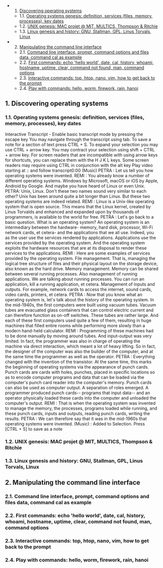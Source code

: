 <!-- vscode-markdown-toc -->
* 1. [Discovering operating systems](#Discoveringoperatingsystems)
	* 1.1. [Operating systems genesis: definition, services (files, memory, processes), key dates](#Operatingsystemsgenesis:definitionservicesfilesmemoryprocesseskeydates)
	* 1.2. [UNIX genesis: MAC projet @ MIT, MULTICS, Thompson & Ritchie](#UNIXgenesis:MACprojetMITMULTICSThompsonRitchie)
	* 1.3. [Linux genesis and history: GNU, Stallman, GPL, Linus Torvals, Linux](#Linuxgenesisandhistory:GNUStallmanGPLLinusTorvalsLinux)
* 2. [Manipulating the command line interface](#Manipulatingthecommandlineinterface)
	* 2.1. [Command line interface, prompt, command options and files data, command cal as example](#Commandlineinterfacepromptcommandoptionsandfilesdatacommandcalasexample)
	* 2.2. [First commands: echo 'hello world', date, cal, history, whoami, hostname, uptime, clear, command not found, man, command options](#Firstcommands:echohelloworlddatecalhistorywhoamihostnameuptimeclearcommandnotfoundmancommandoptions)
	* 2.3. [Interactive commands: top, htop, nano, vim, how to get back to the prompt](#Interactivecommands:tophtopnanovimhowtogetbacktotheprompt)
	* 2.4. [Play with commands: hello, worm, firework, rain, hanoi](#Playwithcommands:hellowormfireworkrainhanoi)

<!-- vscode-markdown-toc-config
	numbering=true
	autoSave=true
	/vscode-markdown-toc-config -->
<!-- /vscode-markdown-toc -->
##  1. <a name='Discoveringoperatingsystems'></a>Discovering operating systems

###  1.1. <a name='Operatingsystemsgenesis:definitionservicesfilesmemoryprocesseskeydates'></a>Operating systems genesis: definition, services (files, memory, processes), key dates

Interactive Transcript - Enable basic transcript mode by pressing the escape key
You may navigate through the transcript using tab. To save a note for a section of text press CTRL + S. To expand your selection you may use CTRL + arrow key. You may contract your selection using shift + CTRL + arrow key. For screen readers that are incompatible with using arrow keys for shortcuts, you can replace them with the H J K L keys. Some screen readers may require using CTRL in conjunction with the alt key
Play video starting at :: and follow transcript0:00
(Music) PETRA : Let us tell you how operating systems were invented. REMI : You already know a number of different operating systems. Windows by Microsoft, macOS or iOS by Apple, Android by Google. And maybe you have heard of Linux or even Unix. PETRA: Unix, Linux. Don't these two names sound very similar to each other? Unix has been around quite a bit longer than Linux. But these two operating systems are indeed related. REMI : Linux is a Unix-like operating system that is open source. This means that the Linux kernel, created by Linus Torvalds and enhanced and expanded upon by thousands of programmers, is available to the world for free. PETRA : Let's go back to a basic question. What is an operating system? An operating system is an intermediary between the hardware- memory, hard disk, processor, Wi-Fi network cards, et cetera- and the applications that we all use. Indeed, you as the user use the services rendered by applications. Applications use the services provided by the operating system. And the operating system exploits the hardware resources that are at its disposal to render these services to the applications. REMI : Here are some examples of services provided by the operating system. File management. That is, managing the logical tree structure of files and their physical layout on the storage device, also known as the hard drive. Memory management. Memory can be shared between several running processes. Also management of running applications. We are talking about running processes. You can run an application, kill a running application, et cetera. Management of inputs and outputs. For example, network cards to access the internet, sound cards, video cards, printers, et cetera. PETRA : Now that you know what an operating system is, let's talk about the history of the operating system. In the mid-1940s, the first computers were built using vacuum tubes. Vacuum tubes are evacuated glass containers that can control electric current and can therefore function as on-off switches. These tubes are rather large. And each of these first computers used quite a few of them, resulting in huge machines that filled entire rooms while performing more slowly than a modern hand-held calculator. REMI : Programming of these machines had to be done manually by moving around tubes. And input-output was very limited. In fact, the programmer was also in charge of operating the machine via direct interaction, which meant a lot of heavy lifting. So in fact, the designer of the computer was also the builder of the computer, and at the same time the programmer as well as the operator. PETRA : Everything changed with the invention of the transistor. At the same time, this marks the beginning of operating systems via the appearance of punch cards. Punch cards are cards with holes, punches, placed in specific locations so as to encode computer programs and data that can be loaded via the computer's punch card reader into the computer's memory. Punch cards can also be used as computer output. A separation of roles emerged. A programmer produced punch cards-- programs that input data-- and an operator physically loaded these cards into the computer and unloaded the computer's output. REMI : That is when the operating system was invented to manage the memory, the processes, programs loaded while running, and these punch cards, inputs and outputs, reading punch cards, writing the results. PETRA : We can therefore say that it was in the mid-1960s that operating systems were invented. (Music)
: Added to Selection. Press [CTRL + S] to save as a note

###  1.2. <a name='UNIXgenesis:MACprojetMITMULTICSThompsonRitchie'></a>UNIX genesis: MAC projet @ MIT, MULTICS, Thompson & Ritchie

###  1.3. <a name='Linuxgenesisandhistory:GNUStallmanGPLLinusTorvalsLinux'></a>Linux genesis and history: GNU, Stallman, GPL, Linus Torvals, Linux

##  2. <a name='Manipulatingthecommandlineinterface'></a>Manipulating the command line interface

###  2.1. <a name='Commandlineinterfacepromptcommandoptionsandfilesdatacommandcalasexample'></a>Command line interface, prompt, command options and files data, command cal as example

###  2.2. <a name='Firstcommands:echohelloworlddatecalhistorywhoamihostnameuptimeclearcommandnotfoundmancommandoptions'></a>First commands: echo 'hello world', date, cal, history, whoami, hostname, uptime, clear, command not found, man, command options

###  2.3. <a name='Interactivecommands:tophtopnanovimhowtogetbacktotheprompt'></a>Interactive commands: top, htop, nano, vim, how to get back to the prompt

###  2.4. <a name='Playwithcommands:hellowormfireworkrainhanoi'></a>Play with commands: hello, worm, firework, rain, hanoi
